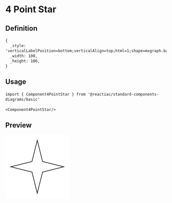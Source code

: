# 4 Point Star

## Definition

```
{
  _style: 'verticalLabelPosition=bottom;verticalAlign=top;html=1;shape=mxgraph.basic.4_point_star_2;dx=0.8;',
  _width: 100,
  _height: 100,
}
```

## Usage

```
import { Component4PointStar } from '@reactiac/standard-components-diagrams/basic'

<Component4PointStar/>
```

## Preview

<img src="./component-4-point-star.png" width="200"/>
